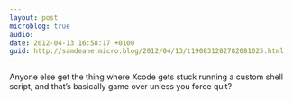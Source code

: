 ```yaml
---
layout: post
microblog: true
audio: 
date: 2012-04-13 16:58:17 +0100
guid: http://samdeane.micro.blog/2012/04/13/t190831282782081025.html
---
```

Anyone else get the thing where Xcode gets stuck running a custom shell script, and that’s basically game over unless you force quit?
